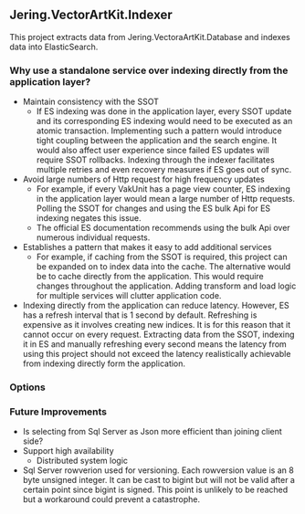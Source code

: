 ﻿## Jering.VectorArtKit.Indexer
This project extracts data from Jering.VectoraArtKit.Database and indexes data into ElasticSearch.

### Why use a standalone service over indexing directly from the application layer?
- Maintain consistency with the SSOT
  - If ES indexing was done in the application layer, every SSOT update and its corresponding ES indexing would need to be
    executed as an atomic transaction. Implementing such a pattern would introduce tight coupling between the application and
    the search engine. It would also affect user experience since failed ES updates will require SSOT rollbacks. Indexing through
    the indexer facilitates multiple retries and even recovery measures if ES goes out of sync.
- Avoid large numbers of Http request for high frequency updates
  - For example, if every VakUnit has a page view counter, ES indexing in the application layer would mean a large number of 
    Http requests. Polling the SSOT for changes and using the ES bulk Api for ES indexing negates this issue.
  - The official ES documentation recommends using the bulk Api over numerous individual requests.
- Establishes a pattern that makes it easy to add additional services
  - For example, if caching from the SSOT is required, this project can be expanded on to index data into the cache. The alternative
    would be to cache directly from the application. This would require changes throughout the application. Adding transform and load logic for multiple services will 
    clutter application code.
- Indexing directly from the application can reduce latency. However, ES has a refresh interval that is 1 second by default.
  Refreshing is expensive as it involves creating new indices. It is for this reason that it cannot occur on every request. Extracting data 
  from the SSOT, indexing it in ES and manually refreshing every second means the latency from using this project should not exceed the
  latency realistically achievable from indexing directly form the application. 
   
### Options

### Future Improvements
- Is selecting from Sql Server as Json more efficient than joining client side?
- Support high availability
  - Distributed system logic
- Sql Server rowverion used for versioning. Each rowversion value is an 8 byte unsigned integer. It can be cast to bigint but will not 
  be valid after a certain point since bigint is signed. This point is unlikely to be reached but a workaround could prevent a 
  catastrophe.